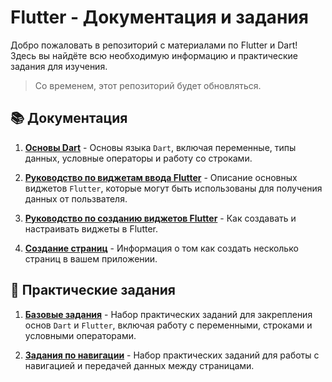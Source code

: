 # Flutter - Документация и задания

Добро пожаловать в репозиторий с материалами по Flutter и Dart! Здесь вы найдёте всю необходимую информацию и практические задания для изучения.

> Со временем, этот репозиторий будет обновляться.

## 📚 Документация

1. **[Основы Dart](dart_basic.md)** - Основы языка `Dart`, включая переменные, типы данных, условные операторы и работу со строками.

2. **[Руководство по виджетам ввода Flutter](flutter_widgets_guide.md)** - Описание основных виджетов `Flutter`, которые могут быть использованы для получения данных от пользвателя.
 
3. **[Руководство по созданию виджетов Flutter](flutter_widgets_guide_create.md)** - Как создавать и настраивать виджеты в Flutter. 

4. **[Создание страниц](routing_views.md)** - Информация о том как создать несколько страниц в вашем приложении. 

## 📝 Практические задания

1. **[Базовые задания](task_1.md)** - Набор практических заданий для закрепления основ `Dart` и `Flutter`, включая работу с переменными, строками и условными операторами.

2. **[Задания по навигации](task_2.md)** - Набор практических заданий для работы с навигацией и передачей данных между страницами.
